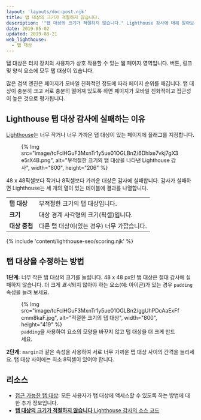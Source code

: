```yaml
---
layout: 'layouts/doc-post.njk'
title: 탭 대상의 크기가 적절하지 않습니다.
description: '"탭 대상의 크기가 적절하지 않습니다." Lighthouse 감사에 대해 알아보세요.'
date: 2019-05-02
updated: 2019-08-21
web_lighthouse:
  - 탭 대상
---
```


탭 대상은 터치 장치의 사용자가 상호 작용할 수 있는 웹 페이지 영역입니다. 버튼, 링크 및 양식 요소에 모두 탭 대상이 있습니다.

많은 검색 엔진은 페이지가 모바일 친화적인 정도에 따라 페이지 순위를 매깁니다. 탭 대상이 충분히 크고 서로 충분히 떨어져 있도록 하면 페이지가 모바일 친화적이고 접근성이 높은 것으로 평가됩니다.

## Lighthouse 탭 대상 감사에 실패하는 이유

[Lighthouse](https://developers.google.com/web/tools/lighthouse/)는 너무 작거나 너무 가까운 탭 대상이 있는 페이지에 플래그를 지정합니다.

<figure>{% Img src="image/tcFciHGuF3MxnTr1y5ue01OGLBn2/6Dhlxe7vkj7gX3e5rX4B.png", alt="부적절한 크기의 탭 대상을 나타낸 Lighthouse 감사", width="800", height="206" %}</figure>

48 x 48픽셀보다 작거나 8픽셀보다 가까운 대상은 감사에 실패합니다. 감사가 실패하면 Lighthouse는 세 개의 열이 있는 테이블에 결과를 나열합니다.

<div class="table-wrapper scrollbar">
  <table>
    <tbody>
      <tr>
        <td><strong>탭 대상</strong></td>
        <td>부적절한 크기의 탭 대상입니다.</td>
      </tr>
      <tr>
        <td><strong>크기</strong></td>
        <td>대상 경계 사각형의 크기(픽셀)입니다.</td>
      </tr>
      <tr>
        <td><strong>대상 중첩</strong></td>
        <td>다른 탭 대상이(있는 경우) 너무 가깝습니다.</td>
      </tr>
    </tbody>
  </table>
</div>

{% include 'content/lighthouse-seo/scoring.njk' %}

## 탭 대상을 수정하는 방법

**1단계:** 너무 작은 탭 대상의 크기를 늘립니다. 48 x 48 px인 탭 대상은 절대 감사에 실패하지 않습니다. 더 크게 *표시*되지 않아야 하는 요소(예: 아이콘)가 있는 경우 `padding` 속성을 늘려 보세요.

<figure>{% Img src="image/tcFciHGuF3MxnTr1y5ue01OGLBn2/ggUhPDcAaExFfcmm8kaF.jpg", alt="적절한 크기의 탭 대상", width="800", height="419" %}<figcaption> <code>padding</code>을 사용하여 요소의 모양을 바꾸지 않고 탭 대상을 더 크게 만드세요.</figcaption></figure>

**2단계:** `margin`과 같은 속성을 사용하여 서로 너무 가까운 탭 대상 사이의 간격을 늘리세요. 탭 대상 사이에는 최소 8픽셀이 있어야 합니다.

## 리소스

- [접근 가능한 탭 대상](/accessible-tap-targets): 모든 사용자가 탭 대상에 액세스할 수 있도록 하는 방법에 대한 추가 정보입니다.
- [**탭 대상의 크기가 적절하지 않습니다** Lighthouse 감사의 소스 코드](https://github.com/GoogleChrome/lighthouse/blob/master/lighthouse-core/audits/seo/tap-targets.js)
